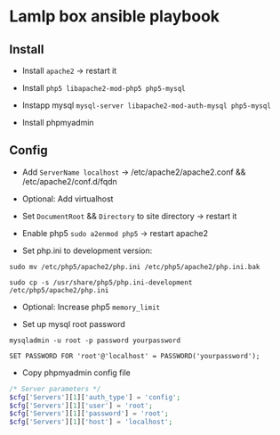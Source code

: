 # Lamlp box ansible playbook

## Install

- Install `apache2` -> restart it

- Install `php5 libapache2-mod-php5 php5-mysql`

- Instapp mysql `mysql-server libapache2-mod-auth-mysql php5-mysql`

- Install phpmyadmin

## Config

- Add `ServerName localhost` -> /etc/apache2/apache2.conf && /etc/apache2/conf.d/fqdn

- Optional: Add virtualhost

- Set `DocumentRoot` && `Directory` to site directory -> restart it

- Enable php5 `sudo a2enmod php5` -> restart apache2

- Set php.ini to development version:

`sudo mv /etc/php5/apache2/php.ini /etc/php5/apache2/php.ini.bak`

`sudo cp -s /usr/share/php5/php.ini-development /etc/php5/apache2/php.ini`

- Optional: Increase php5 `memory_limit`

- Set up mysql root password

`mysqladmin -u root -p password yourpassword`

`SET PASSWORD FOR 'root'@'localhost' = PASSWORD('yourpassword');`

- Copy phpmyadmin config file

```PHP
/* Server parameters */
$cfg['Servers'][1]['auth_type'] = 'config';
$cfg['Servers'][1]['user'] = 'root';
$cfg['Servers'][1]['password'] = 'root';
$cfg['Servers'][1]['host'] = 'localhost';
```


